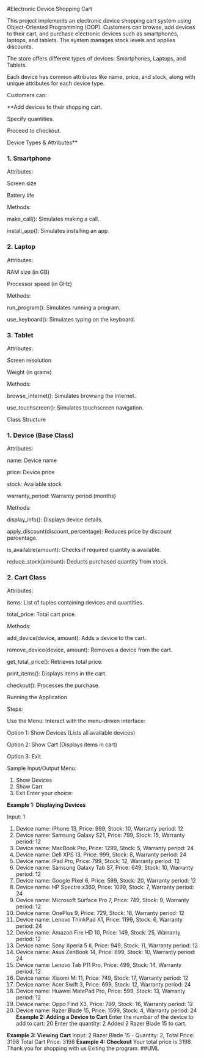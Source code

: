 #Electronic Device Shopping Cart

This project implements an electronic device shopping cart system using Object-Oriented Programming (OOP). Customers can browse, add devices to their cart, and purchase electronic devices such as smartphones, laptops, and tablets. The system manages stock levels and applies discounts.

The store offers different types of devices: Smartphones, Laptops, and Tablets.

Each device has common attributes like name, price, and stock, along with unique attributes for each device type.

Customers can:

**Add devices to their shopping cart.

Specify quantities.

Proceed to checkout.

Device Types & Attributes**

### 1. Smartphone

Attributes:

Screen size 

Battery life 

Methods:

make_call(): Simulates making a call.

install_app(): Simulates installing an app.

### 2. Laptop

Attributes:

RAM size (in GB)

Processor speed (in GHz)

Methods:

run_program(): Simulates running a program.

use_keyboard(): Simulates typing on the keyboard.

### 3. Tablet

Attributes:

Screen resolution

Weight (in grams)

Methods:

browse_internet(): Simulates browsing the internet.

use_touchscreen(): Simulates touchscreen navigation.

Class Structure

### 1. Device (Base Class)

Attributes:

name: Device name

price: Device price

stock: Available stock

warranty_period: Warranty period (months)

Methods:

display_info(): Displays device details.

apply_discount(discount_percentage): Reduces price by discount percentage.

is_available(amount): Checks if required quantity is available.

reduce_stock(amount): Deducts purchased quantity from stock.

### 2. Cart Class

Attributes:

items: List of tuples containing devices and quantities.

total_price: Total cart price.

Methods:

add_device(device, amount): Adds a device to the cart.

remove_device(device, amount): Removes a device from the cart.

get_total_price(): Retrieves total price.

print_items(): Displays items in the cart.

checkout(): Processes the purchase.

Running the Application

Steps:

Use the Menu: Interact with the menu-driven interface:

Option 1: Show Devices (Lists all available devices)

Option 2: Show Cart (Displays items in cart)

Option 3: Exit

Sample Input/Output
Menu:
1. Show Devices
2. Show Cart
3. Exit
Enter your choice: 

**Example 1: Displaying Devices**

Input: 1
1. Device name: iPhone 13, Price: 999, Stock: 10, Warranty period: 12
2. Device name: Samsung Galaxy S21, Price: 799, Stock: 15, Warranty period: 12
3. Device name: MacBook Pro, Price: 1299, Stock: 5, Warranty period: 24
4. Device name: Dell XPS 13, Price: 999, Stock: 8, Warranty period: 24
5. Device name: iPad Pro, Price: 799, Stock: 12, Warranty period: 12
6. Device name: Samsung Galaxy Tab S7, Price: 649, Stock: 10, Warranty period: 12
7. Device name: Google Pixel 6, Price: 599, Stock: 20, Warranty period: 12
8. Device name: HP Spectre x360, Price: 1099, Stock: 7, Warranty period: 24
9. Device name: Microsoft Surface Pro 7, Price: 749, Stock: 9, Warranty period: 12
10. Device name: OnePlus 9, Price: 729, Stock: 18, Warranty period: 12
11. Device name: Lenovo ThinkPad X1, Price: 1199, Stock: 6, Warranty period: 24
12. Device name: Amazon Fire HD 10, Price: 149, Stock: 25, Warranty period: 12
13. Device name: Sony Xperia 5 II, Price: 949, Stock: 11, Warranty period: 12
14. Device name: Asus ZenBook 14, Price: 899, Stock: 10, Warranty period: 24
15. Device name: Lenovo Tab P11 Pro, Price: 499, Stock: 14, Warranty period: 12
16. Device name: Xiaomi Mi 11, Price: 749, Stock: 17, Warranty period: 12
17. Device name: Acer Swift 3, Price: 699, Stock: 12, Warranty period: 24
18. Device name: Huawei MatePad Pro, Price: 599, Stock: 13, Warranty period: 12
19. Device name: Oppo Find X3, Price: 799, Stock: 16, Warranty period: 12
20. Device name: Razer Blade 15, Price: 1599, Stock: 4, Warranty period: 24
**Example 2: Adding a Device to Cart**
Enter the number of the device to add to cart: 20
Enter the quantity: 2
Added 2 Razer Blade 15 to cart.

**Example 3: Viewing Cart**
Input: 2
Razer Blade 15 - Quantity: 2, Total Price: 3198
Total Cart Price: 3198
**Example 4: Checkout**
Your total price is 3198. Thank you for shopping with us
Exiting the program.
##UML



